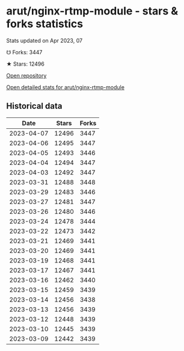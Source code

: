 # arut/nginx-rtmp-module - stars & forks statistics

Stats updated on Apr 2023, 07

☋ Forks: 3447

★ Stars: 12496

[Open repository](https://github.com/arut/nginx-rtmp-module)

[Open detailed stats for arut/nginx-rtmp-module](https://reviewgithub.com/rep/arut/nginx-rtmp-module)

## Historical data
| Date | Stars | Forks |
|------|-------|-------|
| 2023-04-07 | 12496 | 3447 | 
| 2023-04-06 | 12495 | 3447 | 
| 2023-04-05 | 12493 | 3446 | 
| 2023-04-04 | 12494 | 3447 | 
| 2023-04-03 | 12492 | 3447 | 
| 2023-03-31 | 12488 | 3448 | 
| 2023-03-29 | 12483 | 3446 | 
| 2023-03-27 | 12481 | 3447 | 
| 2023-03-26 | 12480 | 3446 | 
| 2023-03-24 | 12478 | 3444 | 
| 2023-03-22 | 12473 | 3442 | 
| 2023-03-21 | 12469 | 3441 | 
| 2023-03-20 | 12469 | 3441 | 
| 2023-03-19 | 12468 | 3441 | 
| 2023-03-17 | 12467 | 3441 | 
| 2023-03-16 | 12462 | 3440 | 
| 2023-03-15 | 12459 | 3439 | 
| 2023-03-14 | 12456 | 3438 | 
| 2023-03-13 | 12456 | 3439 | 
| 2023-03-12 | 12448 | 3439 | 
| 2023-03-10 | 12445 | 3439 | 
| 2023-03-09 | 12442 | 3439 | 

